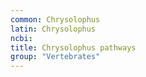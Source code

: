 ```yaml
---
common: Chrysolophus
latin: Chrysolophus
ncbi: 
title: Chrysolophus pathways
group: "Vertebrates"
---
```

